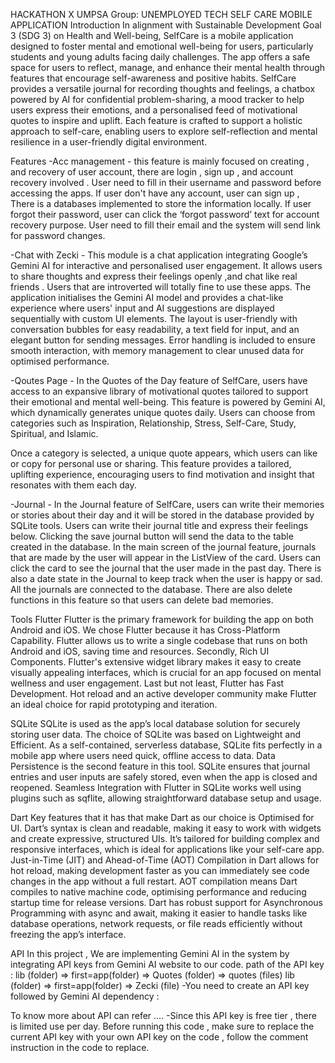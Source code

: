 HACKATHON X UMPSA
Group: UNEMPLOYED TECH
SELF CARE MOBILE APPLICATION
Introduction In alignment with Sustainable Development Goal 3 (SDG 3) on Health and Well-being, SelfCare is a mobile application designed to foster mental and emotional well-being for users, particularly students and young adults facing daily challenges. The app offers a safe space for users to reflect, manage, and enhance their mental health through features that encourage self-awareness and positive habits. SelfCare provides a versatile journal for recording thoughts and feelings, a chatbox powered by AI for confidential problem-sharing, a mood tracker to help users express their emotions, and a personalised feed of motivational quotes to inspire and uplift. Each feature is crafted to support a holistic approach to self-care, enabling users to explore self-reflection and mental resilience in a user-friendly digital environment.

Features
-Acc management - this feature is mainly focused on creating , and recovery of user account, there are login , sign up , and account recovery involved . User need to fill in their username and password before accessing the apps. If user don't have any account, user can sign up , There is a databases implemented to store the information locally. If user forgot their password, user can click the ‘forgot password’ text for account recovery purpose. User need to fill their email and the system will send link for password changes.

-Chat with Zecki - This module is a chat application integrating Google’s Gemini AI for interactive and personalised user engagement. It allows users to share thoughts and express their feelings openly ,and chat like real friends . Users that are introverted will totally fine to use these apps. The application initialises the Gemini AI model and provides a chat-like experience where users' input and AI suggestions are displayed sequentially with custom UI elements. The layout is user-friendly with conversation bubbles for easy readability, a text field for input, and an elegant button for sending messages. Error handling is included to ensure smooth interaction, with memory management to clear unused data for optimised performance.

-Qoutes Page - In the Quotes of the Day feature of SelfCare, users have access to an expansive library of motivational quotes tailored to support their emotional and mental well-being. This feature is powered by Gemini AI, which dynamically generates unique quotes daily. Users can choose from categories such as Inspiration, Relationship, Stress, Self-Care, Study, Spiritual, and Islamic.

Once a category is selected, a unique quote appears, which users can like or copy for personal use or sharing. This feature provides a tailored, uplifting experience, encouraging users to find motivation and insight that resonates with them each day.

-Journal - In the Journal feature of SelfCare, users can write their memories or stories about their day and it will be stored in the database provided by SQLite tools. Users can write their journal title and express their feelings below. Clicking the save journal button will send the data to the table created in the database. In the main screen of the journal feature, journals that are made by the user will appear in the ListView of the card. Users can click the card to see the journal that the user made in the past day. There is also a date state in the Journal to keep track when the user is happy or sad. All the journals are connected to the database. There are also delete functions in this feature so that users can delete bad memories.

Tools
Flutter Flutter is the primary framework for building the app on both Android and iOS. We chose Flutter because it has Cross-Platform Capability. Flutter allows us to write a single codebase that runs on both Android and iOS, saving time and resources. Secondly, Rich UI Components. Flutter's extensive widget library makes it easy to create visually appealing interfaces, which is crucial for an app focused on mental wellness and user engagement. Last but not least, Flutter has Fast Development. Hot reload and an active developer community make Flutter an ideal choice for rapid prototyping and iteration.

SQLite SQLite is used as the app’s local database solution for securely storing user data. The choice of SQLite was based on Lightweight and Efficient. As a self-contained, serverless database, SQLite fits perfectly in a mobile app where users need quick, offline access to data. Data Persistence is the second feature in this tool. SQLite ensures that journal entries and user inputs are safely stored, even when the app is closed and reopened. Seamless Integration with Flutter in SQLite works well using plugins such as sqflite, allowing straightforward database setup and usage.

Dart
Key features that it has that make Dart as our choice is Optimised for UI. Dart’s syntax is clean and readable, making it easy to work with widgets and create expressive, structured UIs. It’s tailored for building complex and responsive interfaces, which is ideal for applications like your self-care app. Just-in-Time (JIT) and Ahead-of-Time (AOT) Compilation in Dart allows for hot reload, making development faster as you can immediately see code changes in the app without a full restart. AOT compilation means Dart compiles to native machine code, optimising performance and reducing startup time for release versions. Dart has robust support for Asynchronous Programming with async and await, making it easier to handle tasks like database operations, network requests, or file reads efficiently without freezing the app’s interface.

API
In this project , We are implementing Gemini AI in the system by integrating API keys from Gemini AI website to our code. path of the API key : lib (folder) => first=app(folder) => Quotes (folder) => quotes (files) lib (folder) => first=app(folder) => Zecki (file) -You need to create an API key followed by Gemini AI dependency :

To know more about API can refer …. -Since this API key is free tier , there is limited use per day. Before running this code , make sure to replace the current API key with your own API key on the code , follow the comment instruction in the code to replace.
